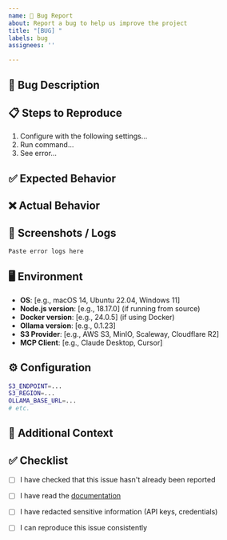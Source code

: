 ```yaml
---
name: 🐛 Bug Report
about: Report a bug to help us improve the project
title: "[BUG] "
labels: bug
assignees: ''

---
```


## 🐛 Bug Description

<!-- A clear and concise description of what the bug is -->

## 📋 Steps to Reproduce

<!-- Steps to reproduce the behavior -->

1. Configure with the following settings...
2. Run command...
3. See error...

## ✅ Expected Behavior

<!-- A clear and concise description of what you expected to happen -->

## ❌ Actual Behavior

<!-- What actually happened -->

## 📸 Screenshots / Logs

<!-- If applicable, add screenshots or error logs to help explain your problem -->

```
Paste error logs here
```

## 🖥️ Environment

- **OS**: [e.g., macOS 14, Ubuntu 22.04, Windows 11]
- **Node.js version**: [e.g., 18.17.0] (if running from source)
- **Docker version**: [e.g., 24.0.5] (if using Docker)
- **Ollama version**: [e.g., 0.1.23]
- **S3 Provider**: [e.g., AWS S3, MinIO, Scaleway, Cloudflare R2]
- **MCP Client**: [e.g., Claude Desktop, Cursor]

## ⚙️ Configuration

<!-- Share relevant parts of your .env configuration (REDACT sensitive data like keys!) -->

```bash
S3_ENDPOINT=...
S3_REGION=...
OLLAMA_BASE_URL=...
# etc.
```

## 📌 Additional Context

<!-- Add any other context about the problem here -->

## ✅ Checklist

- [ ] I have checked that this issue hasn't already been reported
- [ ] I have read the [documentation](../README.md)
- [ ] I have redacted sensitive information (API keys, credentials)
- [ ] I can reproduce this issue consistently

